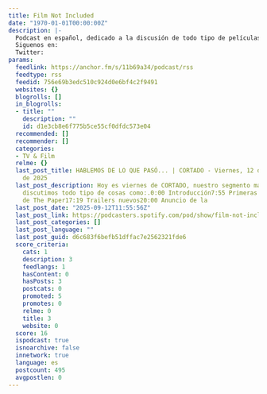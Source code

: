 ```yaml
---
title: Film Not Included
date: "1970-01-01T00:00:00Z"
description: |-
  Podcast en español, dedicado a la discusión de todo tipo de películas. No creemos ser expertos de cine. Somos meros amantes del cine como arte y fuente de entretenimiento.
  Siguenos en:
  Twitter:
params:
  feedlink: https://anchor.fm/s/11b69a34/podcast/rss
  feedtype: rss
  feedid: 756e69b3edc510c924d0e6bf4c2f9491
  websites: {}
  blogrolls: []
  in_blogrolls:
  - title: ""
    description: ""
    id: d1e3cb8e6f775b5ce55cf0dfdc573e04
  recommended: []
  recommender: []
  categories:
  - TV & Film
  relme: {}
  last_post_title: HABLEMOS DE LO QUE PASÓ... | CORTADO - Viernes, 12 de septiembre
    de 2025
  last_post_description: Hoy es viernes de CORTADO, nuestro segmento mañanero donde
    discutimos todo tipo de cosas como:.0:00 Introducción7:55 Primeras Impresiones
    de The Paper17:19 Trailers nuevos20:00 Anuncio de la
  last_post_date: "2025-09-12T11:55:56Z"
  last_post_link: https://podcasters.spotify.com/pod/show/film-not-included/episodes/HABLEMOS-DE-LO-QUE-PAS-----CORTADO---Viernes--12-de-septiembre-de-2025-e384ndn
  last_post_categories: []
  last_post_language: ""
  last_post_guid: d6c683f6befb51dffac7e2562321fde6
  score_criteria:
    cats: 1
    description: 3
    feedlangs: 1
    hasContent: 0
    hasPosts: 3
    postcats: 0
    promoted: 5
    promotes: 0
    relme: 0
    title: 3
    website: 0
  score: 16
  ispodcast: true
  isnoarchive: false
  innetwork: true
  language: es
  postcount: 495
  avgpostlen: 0
---
```

